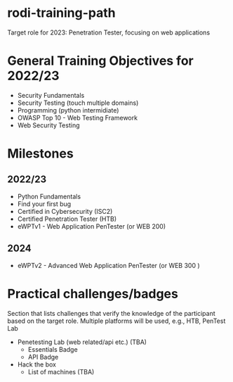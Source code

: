 # rodi-training-path
Target role for 2023: Penetration Tester, focusing on web applications

# General Training Objectives for 2022/23
- Security Fundamentals
- Security Testing (touch multiple domains)
- Programming (python intermidiate)
- OWASP Top 10 - Web Testing Framework
- Web Security Testing 

# Milestones 
## 2022/23
- Python Fundamentals
- Find your first bug
- Certified in Cybersecurity (ISC2)
- Certified Penetration Tester (HTB)
- eWPTv1 - Web Application PenTester (or WEB 200)
## 2024
- eWPTv2 - Advanced Web Application PenTester (or WEB 300 )


# Practical challenges/badges
Section that lists challenges that verify the knowledge of the participant based on the target role. Multiple platforms will be used, e.g., HTB, PenTest Lab 

- Penetesting Lab (web related/api etc.) (TBA)
  - Essentials Badge
  - API Badge
- Hack the box
  - List of machines (TBA)
